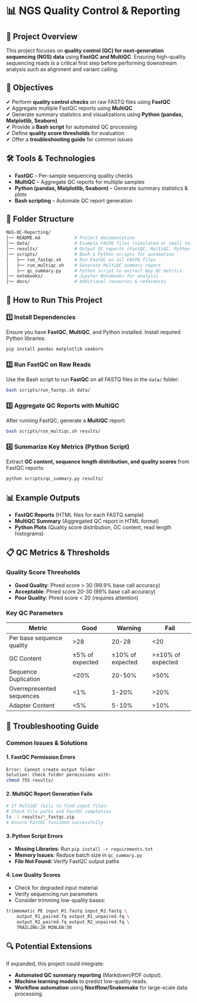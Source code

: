 # 📊 NGS Quality Control & Reporting

## 📌 Project Overview  
This project focuses on **quality control (QC) for next-generation sequencing (NGS) data** using **FastQC and MultiQC**. Ensuring high-quality sequencing reads is a critical first step before performing downstream analysis such as alignment and variant calling.

## 🔹 Objectives  
✔ Perform **quality control checks** on raw FASTQ files using **FastQC**  
✔ Aggregate multiple FastQC reports using **MultiQC**  
✔ Generate summary statistics and visualizations using **Python (pandas, Matplotlib, Seaborn)**  
✔ Provide a **Bash script** for automated QC processing  
✔ Define **quality score thresholds** for evaluation  
✔ Offer a **troubleshooting guide** for common issues  

## 🛠 Tools & Technologies  
- **FastQC** – Per-sample sequencing quality checks  
- **MultiQC** – Aggregate QC reports for multiple samples  
- **Python (pandas, Matplotlib, Seaborn)** – Generate summary statistics & plots  
- **Bash scripting** – Automate QC report generation  

## 📂 Folder Structure  
```bash
NGS-QC-Reporting/
│── README.md             # Project documentation
│── data/                 # Example FASTQ files (simulated or small test data)
│── results/              # Output QC reports (FastQC, MultiQC, Python summaries)
│── scripts/              # Bash & Python scripts for automation
│   ├── run_fastqc.sh     # Run FastQC on all FASTQ files
│   ├── run_multiqc.sh    # Generate MultiQC summary report
│   ├── qc_summary.py     # Python script to extract key QC metrics
│── notebooks/            # Jupyter Notebooks for analysis
│── docs/                 # Additional resources & references
```

## 🔹 How to Run This Project  
### **1️⃣ Install Dependencies**  
Ensure you have **FastQC**, **MultiQC**, and Python installed. Install required Python libraries:  
```bash
pip install pandas matplotlib seaborn
```

### **2️⃣ Run FastQC on Raw Reads**  
Use the Bash script to run **FastQC** on all FASTQ files in the `data/` folder:  
```bash
bash scripts/run_fastqc.sh data/
```

### **3️⃣ Aggregate QC Reports with MultiQC**  
After running FastQC, generate a **MultiQC** report:  
```bash
bash scripts/run_multiqc.sh results/
```

### **4️⃣ Summarize Key Metrics (Python Script)**  
Extract **GC content, sequence length distribution, and quality scores** from FastQC reports:  
```bash
python scripts/qc_summary.py results/
```

## 📊 Example Outputs  
- **FastQC Reports** (HTML files for each FASTQ sample)  
- **MultiQC Summary** (Aggregated QC report in HTML format)  
- **Python Plots** (Quality score distribution, GC content, read length histograms)  

## 📋 QC Metrics & Thresholds  
### Quality Score Thresholds  
- **Good Quality**: Phred score > 30 (99.9% base call accuracy)  
- **Acceptable**: Phred score 20-30 (99% base call accuracy)  
- **Poor Quality**: Phred score < 20 (requires attention)  

### Key QC Parameters  
| Metric | Good | Warning | Fail |
|--------|------|---------|------|
| Per base sequence quality | >28 | 20-28 | <20 |
| GC Content | ±5% of expected | ±10% of expected | >±10% of expected |
| Sequence Duplication | <20% | 20-50% | >50% |
| Overrepresented sequences | <1% | 1-20% | >20% |
| Adapter Content | <5% | 5-10% | >10% |

## 🔧 Troubleshooting Guide  
### Common Issues & Solutions  
#### 1. FastQC Permission Errors  
```bash
Error: Cannot create output folder
Solution: Check folder permissions with:
chmod 755 results/
```

#### 2. MultiQC Report Generation Fails  
```bash
# If MultiQC fails to find input files:
# Check file paths and FastQC completion
ls -l results/*_fastqc.zip
# Ensure FastQC finished successfully
```

#### 3. Python Script Errors  
- **Missing Libraries**: Run `pip install -r requirements.txt`
- **Memory Issues**: Reduce batch size in `qc_summary.py`
- **File Not Found**: Verify FastQC output paths  

#### 4. Low Quality Scores  
- Check for degraded input material  
- Verify sequencing run parameters  
- Consider trimming low-quality bases:  
```bash
trimmomatic PE input_R1.fastq input_R2.fastq \
    output_R1_paired.fq output_R1_unpaired.fq \
    output_R2_paired.fq output_R2_unpaired.fq \
    TRAILING:20 MINLEN:50
```

## 🔍 Potential Extensions  
If expanded, this project could integrate:  
- **Automated QC summary reporting** (Markdown/PDF output).  
- **Machine learning models** to predict low-quality reads.  
- **Workflow automation** using **Nextflow/Snakemake** for large-scale data processing.
